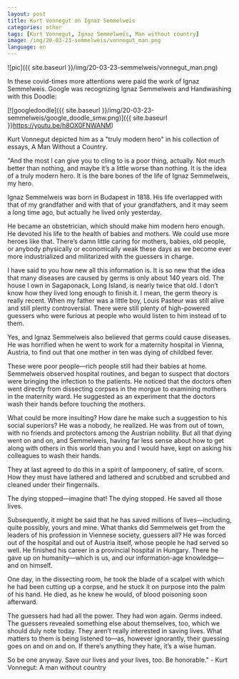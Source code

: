 ```yaml
---
layout: post
title: Kurt Vonnegut on Ignaz Semmelweis
categories: other
tags: [Kurt Vonnegut, Ignaz Semmelweis, Man without country]
image: /img/20-03-23-semmelweis/vonnegut_man.png
language: en
---
```


![pic]({{ site.baseurl }}/img/20-03-23-semmelweis/vonnegut_man.png)

In these covid-times more attentions were paid the work of Ignaz Semmelweis. Google was recognizing Ignaz Semmelweis and Handwashing with this Doodle: 

[![googledoodle]({{ site.baseurl }}/img/20-03-23-semmelweis/google_doodle_smw.png)]({{ site.baseurl }}https://youtu.be/h8OX0FNWANM)

Kurt Vonnegut depicted him as a "truly modern hero" in his collection of essays, A Man Without a Country.

"And the most I can give you to cling to is a poor thing, actually. Not much better than nothing, and maybe it’s a little worse than nothing. It is the idea of a truly modern hero. It is the bare bones of the life of Ignaz Semmelweis, my hero.

Ignaz Semmelweis was born in Budapest in 1818. His life overlapped with that of my grandfather and with that of your grandfathers, and it may seem a long time ago, but actually he lived only yesterday.

He became an obstetrician, which should make him modern hero enough. He devoted his life to the health of babies and mothers. We could use more heroes like that. There’s damn little caring for mothers, babies, old people, or anybody physically or economically weak these days as we become ever more industrialized and militarized with the guessers in charge.

I have said to you how new all this information is. It is so new that the idea that many diseases are caused by germs is only about 140 years old. The house I own in Sagaponack, Long Island, is nearly twice that old. I don’t know how they lived long enough to finish it. I mean, the germ theory is really recent. When my father was a little boy, Louis Pasteur was still alive and still plenty controversial. There were still plenty of high-powered guessers who were furious at people who would listen to him instead of to them.

Yes, and Ignaz Semmelweis also believed that germs could cause diseases. He was horrified when he went to work for a maternity hospital in Vienna, Austria, to find out that one mother in ten was dying of childbed fever.

These were poor people—rich people still had their babies at home. Semmelweis observed hospital routines, and began to suspect that doctors were bringing the infection to the patients. He noticed that the doctors often went directly from dissecting corpses in the morgue to examining mothers in the maternity ward. He suggested as an experiment that the doctors wash their hands before touching the mothers.

What could be more insulting? How dare he make such a suggestion to his social superiors? He was a nobody, he realized. He was from out of town, with no friends and protectors among the Austrian nobility. But all that dying went on and on, and Semmelweis, having far less sense about how to get along with others in this world than you and I would have, kept on asking his colleagues to wash their hands.

They at last agreed to do this in a spirit of lampoonery, of satire, of scorn. How they must have lathered and lathered and scrubbed and scrubbed and cleaned under their fingernails.

The dying stopped—imagine that! The dying stopped. He saved all those lives.

Subsequently, it might be said that he has saved millions of lives—including, quite possibly, yours and mine. What thanks did Semmelweis get from the leaders of his profession in Viennese society, guessers all? He was forced out of the hospital and out of Austria itself, whose people he had served so well. He finished his career in a provincial hospital in Hungary. There he gave up on humanity—which is us, and our information-age knowledge—and on himself.

One day, in the dissecting room, he took the blade of a scalpel with which he had been cutting up a corpse, and he stuck it on purpose into the palm of his hand. He died, as he knew he would, of blood poisoning soon afterward.

The guessers had had all the power. They had won again. Germs indeed. The guessers revealed something else about themselves, too, which we should duly note today. They aren’t really interested in saving lives. What matters to them is being listened to—as, however ignorantly, their guessing goes on and on and on. If there’s anything they hate, it’s a wise human.

So be one anyway. Save our lives and your lives, too. Be honorable." - Kurt Vonnegut: A man without country

